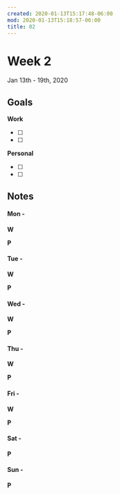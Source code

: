```yaml
---
created: 2020-01-13T15:17:48-06:00
mod: 2020-01-13T15:18:57-06:00
title: 02
---
```


# Week 2 
Jan 13th - 19th, 2020

## Goals

**Work**

- [ ] 
- [ ] 

**Personal**

- [ ] 
- [ ] 


## Notes

#### Mon -  ####

**W**

**P**

#### Tue -  ####

**W**

**P**

#### Wed -  ####

**W**

**P**

#### Thu -  ####

**W**

**P**

#### Fri -  ####

**W**

**P**

#### Sat -  ####

**P**

#### Sun -  ####

**P**